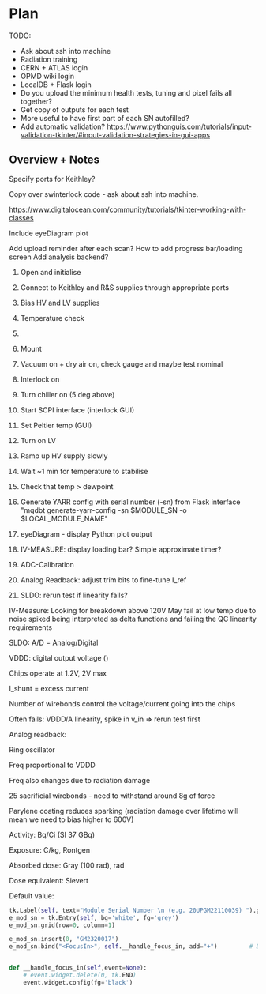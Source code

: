 # Plan

TODO:
- Ask about ssh into machine 
- Radiation training 
- CERN + ATLAS login 
- OPMD wiki login 
- LocalDB + Flask login 
- Do you upload the minimum health tests, tuning and pixel fails all together?
- Get copy of outputs for each test
- More useful to have first part of each SN autofilled?
- Add automatic validation? <https://www.pythonguis.com/tutorials/input-validation-tkinter/#input-validation-strategies-in-gui-apps>

## Overview + Notes

Specify ports for Keithley?

Copy over swinterlock code - ask about ssh into machine. 

<https://www.digitalocean.com/community/tutorials/tkinter-working-with-classes>

Include eyeDiagram plot

Add upload reminder after each scan?
How to add progress bar/loading screen
Add analysis backend?

1) Open and initialise
2) Connect to Keithley and R&S supplies through appropriate ports
3) Bias HV and LV supplies 
4) Temperature check
5) 


1) Mount 
2) Vacuum on + dry air on, check gauge and maybe test nominal
3) Interlock on 
4) Turn chiller on (5 deg above)
5) Start SCPI interface (interlock GUI)
6) Set Peltier temp (GUI)
7) Turn on LV
8) Ramp up HV supply slowly
9) Wait ~1 min for temperature to stabilise 
10) Check that temp > dewpoint 

11) Generate YARR config with serial number (-sn) from Flask interface
    "mqdbt generate-yarr-config -sn $MODULE_SN -o $LOCAL_MODULE_NAME"
12) eyeDiagram - display Python plot output 
13) IV-MEASURE: display loading bar? Simple approximate timer? 
14) ADC-Calibration
15) Analog Readback: adjust trim bits to fine-tune I_ref
15) SLDO: rerun test if linearity fails? 

IV-Measure:
Looking for breakdown above 120V
May fail at low temp due to noise spiked being interpreted as delta functions and failing the QC linearity requirements

SLDO:
A/D = Analog/Digital

VDDD: digital output voltage ()

Chips operate at 1.2V, 2V max

I_shunt = excess current 

Number of wirebonds control the voltage/current going into the chips

Often fails: VDDD/A linearity, spike in v_in => rerun test first 

Analog readback:

Ring oscillator 

Freq proportional to VDDD

Freq also changes due to radiation damage 

25 sacrificial wirebonds - need to withstand around 8g of force 

Parylene coating reduces sparking (radiation damage over lifetime will mean we need to bias higher to 600V)

Activity: Bq/Ci (SI 37 GBq)

Exposure: C/kg, Rontgen 

Absorbed dose: Gray (100 rad), rad

Dose equivalent: Sievert


Default value:
```python
tk.Label(self, text="Module Serial Number \n (e.g. 20UPGM22110039) ").grid(row=0)
e_mod_sn = tk.Entry(self, bg='white', fg='grey')
e_mod_sn.grid(row=0, column=1)

e_mod_sn.insert(0, "GM2320017")
e_mod_sn.bind("<FocusIn>", self.__handle_focus_in, add="+")         # Delete default text on click


def __handle_focus_in(self,event=None):
    # event.widget.delete(0, tk.END)
    event.widget.config(fg='black')
    
    
```
